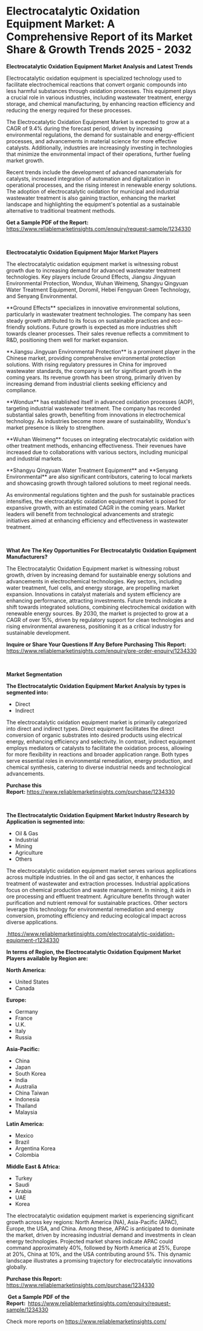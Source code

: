 <p><h1>Electrocatalytic Oxidation Equipment Market: A Comprehensive Report of its Market Share & Growth Trends 2025 - 2032</h1></p><p><strong>Electrocatalytic Oxidation Equipment Market Analysis and Latest Trends</strong></p>
<p><p>Electrocatalytic oxidation equipment is specialized technology used to facilitate electrochemical reactions that convert organic compounds into less harmful substances through oxidation processes. This equipment plays a crucial role in various industries, including wastewater treatment, energy storage, and chemical manufacturing, by enhancing reaction efficiency and reducing the energy required for these processes.</p><p>The Electrocatalytic Oxidation Equipment Market is expected to grow at a CAGR of 9.4% during the forecast period, driven by increasing environmental regulations, the demand for sustainable and energy-efficient processes, and advancements in material science for more effective catalysts. Additionally, industries are increasingly investing in technologies that minimize the environmental impact of their operations, further fueling market growth. </p><p>Recent trends include the development of advanced nanomaterials for catalysts, increased integration of automation and digitalization in operational processes, and the rising interest in renewable energy solutions. The adoption of electrocatalytic oxidation for municipal and industrial wastewater treatment is also gaining traction, enhancing the market landscape and highlighting the equipment's potential as a sustainable alternative to traditional treatment methods.</p></p>
<p><strong>Get a Sample PDF of the Report:&nbsp;</strong> <a href="https://www.reliablemarketinsights.com/enquiry/request-sample/1234330?utm_campaign=2206&utm_medium=2&utm_source=Github&utm_content=ia&utm_term=27022025&utm_id=electrocatalytic-oxidation-equipment">https://www.reliablemarketinsights.com/enquiry/request-sample/1234330</a></p>
<p>&nbsp;</p>
<p><strong>Electrocatalytic Oxidation Equipment Major Market Players</strong></p>
<p><p>The electrocatalytic oxidation equipment market is witnessing robust growth due to increasing demand for advanced wastewater treatment technologies. Key players include Ground Effects, Jiangsu Jingyuan Environmental Protection, Wondux, Wuhan Weimeng, Shangyu Qingyuan Water Treatment Equipment, Doromil, Hebei Fengyuan Green Technology, and Senyang Environmental.</p><p>**Ground Effects** specializes in innovative environmental solutions, particularly in wastewater treatment technologies. The company has seen steady growth attributed to its focus on sustainable practices and eco-friendly solutions. Future growth is expected as more industries shift towards cleaner processes. Their sales revenue reflects a commitment to R&D, positioning them well for market expansion.</p><p>**Jiangsu Jingyuan Environmental Protection** is a prominent player in the Chinese market, providing comprehensive environmental protection solutions. With rising regulatory pressures in China for improved wastewater standards, the company is set for significant growth in the coming years. Its revenue growth has been strong, primarily driven by increasing demand from industrial clients seeking efficiency and compliance.</p><p>**Wondux** has established itself in advanced oxidation processes (AOP), targeting industrial wastewater treatment. The company has recorded substantial sales growth, benefiting from innovations in electrochemical technology. As industries become more aware of sustainability, Wondux's market presence is likely to strengthen.</p><p>**Wuhan Weimeng** focuses on integrating electrocatalytic oxidation with other treatment methods, enhancing effectiveness. Their revenues have increased due to collaborations with various sectors, including municipal and industrial markets.</p><p>**Shangyu Qingyuan Water Treatment Equipment** and **Senyang Environmental** are also significant contributors, catering to local markets and showcasing growth through tailored solutions to meet regional needs.</p><p>As environmental regulations tighten and the push for sustainable practices intensifies, the electrocatalytic oxidation equipment market is poised for expansive growth, with an estimated CAGR in the coming years. Market leaders will benefit from technological advancements and strategic initiatives aimed at enhancing efficiency and effectiveness in wastewater treatment.</p></p>
<p>&nbsp;</p>
<p><strong>What Are The Key Opportunities For Electrocatalytic Oxidation Equipment Manufacturers?</strong></p>
<p><p>The Electrocatalytic Oxidation Equipment market is witnessing robust growth, driven by increasing demand for sustainable energy solutions and advancements in electrochemical technologies. Key sectors, including water treatment, fuel cells, and energy storage, are propelling market expansion. Innovations in catalyst materials and system efficiency are enhancing performance, attracting investments. Future trends indicate a shift towards integrated solutions, combining electrochemical oxidation with renewable energy sources. By 2030, the market is projected to grow at a CAGR of over 15%, driven by regulatory support for clean technologies and rising environmental awareness, positioning it as a critical industry for sustainable development.</p></p>
<p><strong>Inquire or Share Your Questions If Any Before Purchasing This Report:</strong> <a href="https://www.reliablemarketinsights.com/enquiry/pre-order-enquiry/1234330?utm_campaign=2206&utm_medium=2&utm_source=Github&utm_content=ia&utm_term=27022025&utm_id=electrocatalytic-oxidation-equipment">https://www.reliablemarketinsights.com/enquiry/pre-order-enquiry/1234330</a></p>
<p>&nbsp;</p>
<p><strong>Market Segmentation</strong></p>
<p><strong>The Electrocatalytic Oxidation Equipment Market Analysis by types is segmented into:</strong></p>
<p><ul><li>Direct</li><li>Indirect</li></ul></p>
<p><p>The electrocatalytic oxidation equipment market is primarily categorized into direct and indirect types. Direct equipment facilitates the direct conversion of organic substrates into desired products using electrical energy, enhancing efficiency and selectivity. In contrast, indirect equipment employs mediators or catalysts to facilitate the oxidation process, allowing for more flexibility in reactions and broader application range. Both types serve essential roles in environmental remediation, energy production, and chemical synthesis, catering to diverse industrial needs and technological advancements.</p></p>
<p><strong>Purchase this Report:&nbsp;</strong><a href="https://www.reliablemarketinsights.com/purchase/1234330?utm_campaign=2206&utm_medium=2&utm_source=Github&utm_content=ia&utm_term=27022025&utm_id=electrocatalytic-oxidation-equipment">https://www.reliablemarketinsights.com/purchase/1234330</a></p>
<p>&nbsp;</p>
<p><strong>The Electrocatalytic Oxidation Equipment Market Industry Research by Application is segmented into:</strong></p>
<p><ul><li>Oil & Gas</li><li>Industrial</li><li>Mining</li><li>Agriculture</li><li>Others</li></ul></p>
<p><p>The electrocatalytic oxidation equipment market serves various applications across multiple industries. In the oil and gas sector, it enhances the treatment of wastewater and extraction processes. Industrial applications focus on chemical production and waste management. In mining, it aids in ore processing and effluent treatment. Agriculture benefits through water purification and nutrient removal for sustainable practices. Other sectors leverage this technology for environmental remediation and energy conversion, promoting efficiency and reducing ecological impact across diverse applications.</p></p>
<p><a href="https://www.reliablemarketinsights.com/electrocatalytic-oxidation-equipment-r1234330?utm_campaign=2206&utm_medium=2&utm_source=Github&utm_content=ia&utm_term=27022025&utm_id=electrocatalytic-oxidation-equipment">&nbsp;https://www.reliablemarketinsights.com/electrocatalytic-oxidation-equipment-r1234330</a></p>
<p><strong>In terms of Region, the Electrocatalytic Oxidation Equipment Market Players available by Region are:</strong></p>
<p>
    <p> <strong> North America: </strong>
        <ul>
            <li>United States</li>
            <li>Canada</li>
        </ul>
        </p> 
    <p> <strong> Europe: </strong>
        <ul>
            <li>Germany</li>
            <li>France</li>
            <li>U.K.</li>
            <li>Italy</li>
            <li>Russia</li>
        </ul>
        </p> 
    <p> <strong> Asia-Pacific: </strong>
        <ul>
            <li>China</li>
            <li>Japan</li>
            <li>South Korea</li>
            <li>India</li>
            <li>Australia</li>
            <li>China Taiwan</li>
            <li>Indonesia</li>
            <li>Thailand</li>
            <li>Malaysia</li>
        </ul>
        </p> 
    <p> <strong> Latin America: </strong>
        <ul>
            <li>Mexico</li>
            <li>Brazil</li>
            <li>Argentina Korea</li>
            <li>Colombia</li>
        </ul>
        </p> 
    <p> <strong> Middle East & Africa: </strong>
        <ul>
            <li>Turkey</li>
            <li>Saudi</li>
            <li>Arabia</li>
            <li>UAE</li>
            <li>Korea</li>
        </ul>
    </p>
    </p>
<p><p>The electrocatalytic oxidation equipment market is experiencing significant growth across key regions: North America (NA), Asia-Pacific (APAC), Europe, the USA, and China. Among these, APAC is anticipated to dominate the market, driven by increasing industrial demand and investments in clean energy technologies. Projected market shares indicate APAC could command approximately 40%, followed by North America at 25%, Europe at 20%, China at 10%, and the USA contributing around 5%. This dynamic landscape illustrates a promising trajectory for electrocatalytic innovations globally.</p></p>
<p><strong>Purchase this Report: </strong><a href="https://www.reliablemarketinsights.com/purchase/1234330?utm_campaign=2206&utm_medium=2&utm_source=Github&utm_content=ia&utm_term=27022025&utm_id=electrocatalytic-oxidation-equipment">https://www.reliablemarketinsights.com/purchase/1234330</a></p>
<p>&nbsp;<strong>Get a Sample PDF of the Report:&nbsp;&nbsp;</strong><a href="https://www.reliablemarketinsights.com/enquiry/request-sample/1234330?utm_campaign=2206&utm_medium=2&utm_source=Github&utm_content=ia&utm_term=27022025&utm_id=electrocatalytic-oxidation-equipment">https://www.reliablemarketinsights.com/enquiry/request-sample/1234330</a></p>
<p><strong></strong></p>
<p>Check more reports on <a href="https://www.reliablemarketinsights.com/?utm_campaign=2206&utm_medium=2&utm_source=Github&utm_content=ia&utm_term=27022025&utm_id=electrocatalytic-oxidation-equipment">https://www.reliablemarketinsights.com/</a></p>